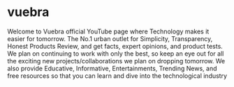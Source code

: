 # vuebra
Welcome to Vuebra official YouTube page where Technology makes it easier for tomorrow. The No.1 urban outlet for Simplicity, Transparency, Honest Products Review, and get facts, expert opinions, and product tests.  We plan on continuing to work with only the best, so keep an eye out for all the exciting new projects/collaborations we plan on dropping tomorrow.  We also provide Educative, Informative, Entertainments, Trending News, and free resources so that you can learn and dive into the technological industry
